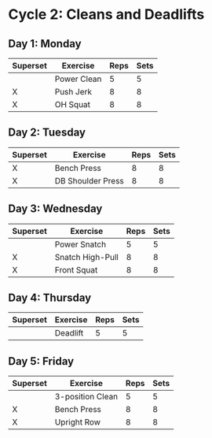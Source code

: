 # Cycle 2: Cleans and Deadlifts  

## Day 1: Monday  
|Superset | Exercise | Reps | Sets |
|---------| -------- | ---- | ---- |
|| Power Clean | 5 | 5 |
|X| Push Jerk | 8 | 8 |
|X| OH Squat | 8 | 8 |

## Day 2: Tuesday  
|Superset | Exercise | Reps | Sets |
|---------| -------- | ---- | ---- |
|X| Bench Press | 8 | 8 |
|X| DB Shoulder Press | 8 | 8 |

## Day 3: Wednesday  
|Superset | Exercise | Reps | Sets |
|---------| -------- | ---- | ---- |
|| Power Snatch | 5 | 5 |
|X| Snatch High-Pull | 8 | 8 |
|X| Front Squat | 8 | 8 |


## Day 4: Thursday  
|Superset | Exercise | Reps | Sets |
|---------| -------- | ---- | ---- |
|| Deadlift | 5 | 5 |


## Day 5: Friday  
|Superset | Exercise | Reps | Sets |
|---------| -------- | ---- | ---- |
|| 3-position Clean | 5 | 5 |
|X| Bench Press | 8 | 8 |
|X| Upright Row | 8 | 8 |

